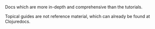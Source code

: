Docs which are more in-depth and comprehensive than the tutorials.

Topical guides are not reference material, which can already be found
at Clojuredocs.
